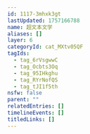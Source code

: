```yaml
---
id: 1117-3mhxk3gt
lastUpdated: 1757166788
name: 超文本文学
aliases: []
layer: 6
categoryId: cat_MXtv05QF
tagIds:
  - tag_6rVsgwwC
  - tag_Ocbts3Oq
  - tag_95IHkghu
  - tag_RYrNofQS
  - tag_tJI1f5th
nsfw: false
parent: ""
relatedEntries: []
timelineEvents: []
titledLinks: []
---
```


